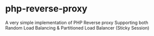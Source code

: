 # php-reverse-proxy
A very simple implementation of PHP Reverse proxy
Supporting both Random Load Balancing & Partitioned Load Balancer (Sticky Session)
